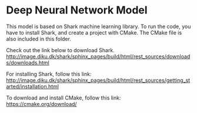 # Deep Neural Network Model
This model is based on Shark machine learning library. To run the code, you have to install Shark, and create a project with CMake. The CMake file is also included in this folder. 

Check out the link below to download Shark. 
http://image.diku.dk/shark/sphinx_pages/build/html/rest_sources/downloads/downloads.html

For installing Shark, follow this link: 
http://image.diku.dk/shark/sphinx_pages/build/html/rest_sources/getting_started/installation.html

To download and install CMake, follow this link: https://cmake.org/download/
